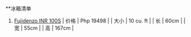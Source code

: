 **冰箱清单
1. [Fujidenzo INR 100S](https://www.abenson.com/fujidenzo-inr-100s.html)
| 价格  | Php 19498 |
| 大小 | 10 cu. ft |
| 长 | 60cm |
| 宽 | 55cm |
| 高 | 167cm |
